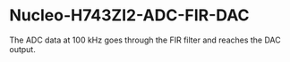 # Nucleo-H743ZI2-ADC-FIR-DAC
The ADC data at 100 kHz goes through the FIR filter and reaches the DAC output.
